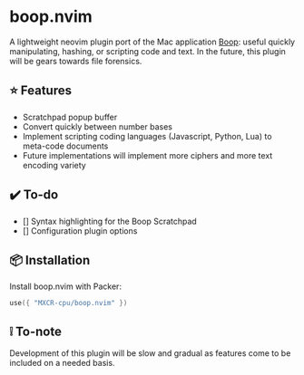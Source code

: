 # boop.nvim
A lightweight neovim plugin port of the Mac application [Boop](https://apps.apple.com/us/app/boop/id1518425043?mt=12): useful quickly manipulating, hashing, or scripting code and text. In the future, this plugin will be gears towards file forensics.

## ⭐ Features
- Scratchpad popup buffer
- Convert quickly between number bases
- Implement scripting coding languages (Javascript, Python, Lua) to meta-code documents
- Future implementations will implement more ciphers and more text encoding variety

## ✔️  To-do
- [] Syntax highlighting for the Boop Scratchpad
- [] Configuration plugin options

## 📦 Installation
Install boop.nvim with Packer:
~~~Lua
use({ "MXCR-cpu/boop.nvim" })
~~~

## ❕ To-note
Development of this plugin will be slow and gradual as features come to be included on a needed basis.
